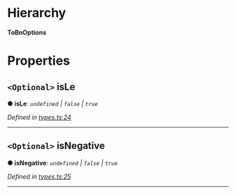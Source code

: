 

# Hierarchy

**ToBnOptions**

# Properties

<a id="isle"></a>

## `<Optional>` isLe

**● isLe**: *`undefined` | `false` | `true`*

*Defined in [types.ts:24](https://github.com/polkadot-js/common/blob/420f807/packages/util/src/types.ts#L24)*

___
<a id="isnegative"></a>

## `<Optional>` isNegative

**● isNegative**: *`undefined` | `false` | `true`*

*Defined in [types.ts:25](https://github.com/polkadot-js/common/blob/420f807/packages/util/src/types.ts#L25)*

___


